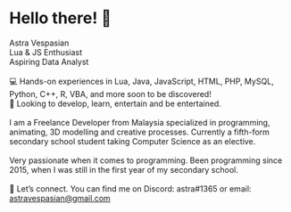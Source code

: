 # Hello there! 👋
Astra Vespasian
<br>Lua & JS Enthusiast
<br>Aspiring Data Analyst
<br><br>💻 Hands-on experiences in Lua, Java, JavaScript, HTML, PHP, MySQL, Python, C++, R, VBA, and more soon to be discovered! 
<br>
🥰 Looking to develop, learn, entertain and be entertained. 
<br><br>
I am a Freelance Developer from Malaysia specialized in programming, animating, 3D modelling and creative processes. Currently a fifth-form secondary school student taking Computer Science as an elective.
<br><br>
Very passionate when it comes to programming. Been programming since 2015, when I was still in the first year of my secondary school.
<br><br>
🔗 Let’s connect. You can find me on Discord: astra#1365 or email: astravespasian@gmail.com

<!--
**astrajs/astrajs** is a ✨ _special_ ✨ repository because its `README.md` (this file) appears on your GitHub profile.

Here are some ideas to get you started:

- 🔭 I’m currently working on ...
- 🌱 I’m currently learning ...
- 👯 I’m looking to collaborate on ...
- 🤔 I’m looking for help with ...
- 💬 Ask me about ...
- 📫 How to reach me: ...
- 😄 Pronouns: ...
- ⚡ Fun fact: ...
-->
